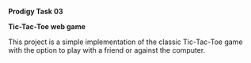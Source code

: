 **Prodigy Task 03**

**Tic-Tac-Toe web game**

This project is a simple implementation of the classic Tic-Tac-Toe game with the option to play with a friend or against the computer.
